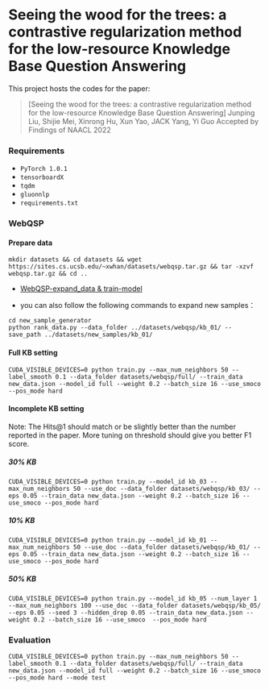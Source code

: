 # Seeing the wood for the trees: a contrastive regularization method for the low-resource Knowledge Base Question Answering
This project hosts the codes for the paper:
> [Seeing the wood for the trees: a contrastive regularization method for the low-resource Knowledge Base Question Answering] Junping Liu, Shijie Mei, Xinrong Hu, Xun Yao, JACK Yang, Yi Guo Accepted by Findings of NAACL 2022

### Requirements
* ``PyTorch 1.0.1``
* ``tensorboardX``
* ``tqdm``
* ``gluonnlp``
* ``requirements.txt``

### WebQSP

#### Prepare data

```
mkdir datasets && cd datasets && wget https://sites.cs.ucsb.edu/~xwhan/datasets/webqsp.tar.gz && tar -xzvf webqsp.tar.gz && cd ..
```
- [WebQSP-expand_data & train-model](https://github.com/JakeyMei/test/releases/tag/v1.0)

- you can also follow the following commands to expand new samples：
```
cd new_sample_generator
python rank_data.py --data_folder ../datasets/webqsp/kb_01/ --save_path ../datasets/new_samples/kb_01/
```



#### Full KB setting
```
CUDA_VISIBLE_DEVICES=0 python train.py --max_num_neighbors 50 --label_smooth 0.1 --data_folder datasets/webqsp/full/ --train_data new_data.json --model_id full --weight 0.2 --batch_size 16 --use_smoco --pos_mode hard
```

#### Incomplete KB setting
Note: The Hits@1 should match or be slightly better than the number reported in the paper. More tuning on threshold should give you better F1 score. 
##### 30% KB

```
CUDA_VISIBLE_DEVICES=0 python train.py --model_id kb_03 --max_num_neighbors 50 --use_doc --data_folder datasets/webqsp/kb_03/ --eps 0.05 --train_data new_data.json --weight 0.2 --batch_size 16 --use_smoco --pos_mode hard
```

##### 10% KB
```
CUDA_VISIBLE_DEVICES=0 python train.py --model_id kb_01 --max_num_neighbors 50 --use_doc --data_folder datasets/webqsp/kb_01/ --eps 0.05 --train_data new_data.json --weight 0.2 --batch_size 16 --use_smoco --pos_mode hard
```
##### 50% KB

```
CUDA_VISIBLE_DEVICES=0 python train.py --model_id kb_05 --num_layer 1 --max_num_neighbors 100 --use_doc --data_folder datasets/webqsp/kb_05/ --eps 0.05 --seed 3 --hidden_drop 0.05 --train_data new_data.json --weight 0.2 --batch_size 16 --use_smoco  --pos_mode hard
```

### Evaluation

```
CUDA_VISIBLE_DEVICES=0 python train.py --max_num_neighbors 50 --label_smooth 0.1 --data_folder datasets/webqsp/full/ --train_data new_data.json --model_id full --weight 0.2 --batch_size 16 --use_smoco --pos_mode hard --mode test
```

